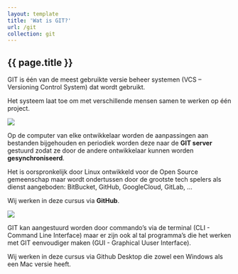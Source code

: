 ```yaml
---
layout: template
title: 'Wat is GIT?'
url: /git
collection: git
---
```


## {{ page.title }}

GIT is één van de meest gebruikte versie beheer systemen (VCS –  Versioning Control System) dat wordt gebruikt.

Het systeem laat toe om met verschillende mensen samen te werken op één project. 
 
<img src="{{ '/git/images/cvcss.png' | relative_url}}" />

Op de computer van elke ontwikkelaar worden de aanpassingen aan bestanden bijgehouden en periodiek worden deze naar de <strong>GIT server</strong> gestuurd zodat ze door de andere ontwikkelaar kunnen worden <strong>gesynchroniseerd</strong>. 

Het is oorspronkelijk door Linux ontwikkeld voor de Open Source gemeenschap maar wordt ondertussen door de grootste tech spelers als dienst aangeboden: BitBucket, GitHub, GoogleCloud, GitLab, …

Wij werken in deze cursus via <strong>GitHub</strong>.

<img src="{{ '/git/images/push_pull_clone.png' | relative_url}}" />

GIT kan aangestuurd worden door commando’s via de terminal (CLI - Command Line Interface) maar er zijn ook al tal programma’s die het werken met GIT eenvoudiger maken (GUI - Graphical Uuser Interface).

Wij werken in deze cursus via Github Desktop die zowel een Windows als een Mac versie heeft.